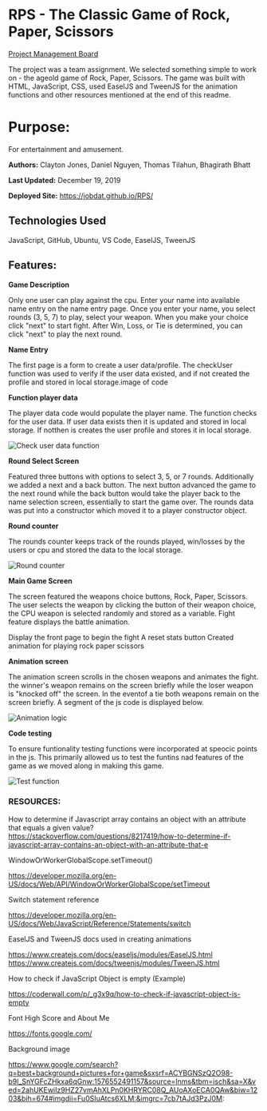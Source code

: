 # RPS - The Classic Game of Rock, Paper, Scissors

[Project Management Board](https://github.com/JoBdaT/RPS/projects/1?add_cards_query=is%3Aopen)

The project was a team assignment. We selected something simple to work on - the ageold game of Rock, Paper, Scissors.
The game was built with HTML, JavaScript, CSS, used EaselJS and TweenJS for the animation functions and other resources mentioned at the end of this readme.

# Purpose: 

For entertainment and amusement.

**Authors:**  Clayton Jones, Daniel Nguyen, Thomas Tilahun, Bhagirath Bhatt

**Last Updated:** December 19, 2019

**Deployed Site:** []()https://jobdat.github.io/RPS/

## Technologies Used

JavaScript,
GitHub,
Ubuntu,
VS Code,
EaselJS,
TweenJS


## Features:

**Game Description**

Only one user can play against the cpu.
Enter your name into available name entry on the name entry page.
Once you enter your name, you select rounds (3, 5, 7) to play, select your weapon.
When you make your choice click "next" to start fight.
After Win, Loss, or Tie is determined, you can click "next" to play the next round.

**Name Entry**

The first page is a form to create a user data/profile. The checkUser function was used to verify if the user data existed, and if not created the profile and stored in local storage.image of code

**Function player data**

The player data code would populate the player name. The function checks for the user data. If user data exists then it is updated and stored in local storage. If notthen is creates the user profile and stores it in local storage. 

![Check user data function](img-README/CheckUserDATA.PNG)

**Round Select Screen**

Featured three buttons with options to select 3, 5, or 7 rounds. Additionally we added a next and a back button. The next button advanced the game to the next round while the back button would take the player back to the name selection screen, essentially to start the game over. The rounds data was put into a constructor which moved it to a player constructor object.

**Round counter**

The rounds counter keeps track of the rounds played, win/losses by the users or cpu and stored the data to the local storage.

![Round counter](img-README/Rounds_counter.PNG)

**Main Game Screen**


The screen featured the weapons choice buttons, Rock, Paper, Scissors. The user selects the weapon by clicking the button of their weapon choice, the CPU weapon is selected randomly and stored as a variable. Fight feature displays the battle animation. 


 Display the front page to begin the fight
 A reset stats button
 Created animation for playing rock paper scissors
 
**Animation screen**

The animation screen scrolls in the chosen weapons and animates the fight. the winner's weapon remains on the screen briefly while the loser weapon is "knocked off" the screen. In the eventof a tie both weapons remain on the screen briefly. A segment of the js code is displayed below.

![Animation logic](img-README/Logic.PNG)

**Code testing** 

To ensure funtionality testing functions were incorporated at speocic points in the js. This primarily allowed us to test the funtins nad features of the game as we moved along in makiing this game.

![Test function](img-README/Test.PNG)


### RESOURCES:

How to determine if Javascript array contains an object with an attribute that equals a given value?
https://stackoverflow.com/questions/8217419/how-to-determine-if-javascript-array-contains-an-object-with-an-attribute-that-e


WindowOrWorkerGlobalScope.setTimeout()

https://developer.mozilla.org/en-US/docs/Web/API/WindowOrWorkerGlobalScope/setTimeout


Switch statement reference

https://developer.mozilla.org/en-US/docs/Web/JavaScript/Reference/Statements/switch


EaselJS and TweenJS docs used in creating animations

https://www.createjs.com/docs/easeljs/modules/EaselJS.html
https://www.createjs.com/docs/tweenjs/modules/TweenJS.html

How to check if JavaScript Object is empty (Example)

https://coderwall.com/p/_g3x9q/how-to-check-if-javascript-object-is-empty

Font High Score and About Me

https://fonts.google.com/

Background image

https://www.google.com/search?q=best+background+pictures+for+game&sxsrf=ACYBGNSzQ2O98-b9l_SnYGFcZHkxa6qGnw:1576552491157&source=lnms&tbm=isch&sa=X&ved=2ahUKEwiIz9HZ27vmAhXLPn0KHRYRC08Q_AUoAXoECA0QAw&biw=1203&bih=674#imgdii=Fu0SIuAtcs6XLM:&imgrc=7cb7tAJd3PzJ0M:
